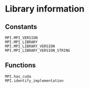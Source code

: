 # Library information

## Constants

```@docs
MPI.MPI_VERSION
MPI.MPI_LIBRARY
MPI.MPI_LIBRARY_VERSION
MPI.MPI_LIBRARY_VERSION_STRING
```

## Functions

```@docs
MPI.has_cuda
MPI.identify_implementation
```
